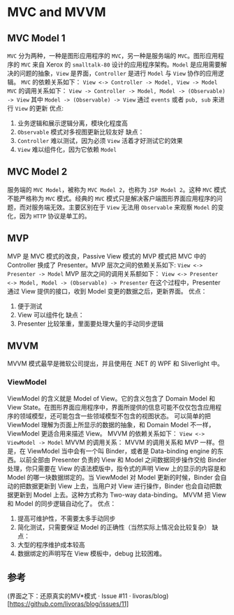# MVC and MVVM
## MVC Model 1
`MVC` 分为两种，一种是图形应用程序的 `MVC`，另一种是服务端的 `MVC`。图形应用程序的 `MVC` 来自 Xerox 的 `smalltalk-80` 设计的应用程序架构。`Model` 是应用需要解决的问题的抽象，`View` 是界面，`Controller` 是进行 `Model` 与 `View` 协作的应用逻辑。
`MVC` 的依赖关系如下：
`View <-> Controller -> Model, View -> Model`
`MVC` 的调用关系如下：
`View -> Controller -> Model, Model -> (Observable) -> View`
其中 `Model -> (Observable) -> View` 通过 `events` 或者 `pub, sub` 来进行 `View` 的更新
优点:
1. 业务逻辑和展示逻辑分离，模块化程度高
2. `Observable` 模式对多视图更新比较友好
缺点：
1. `Controller` 难以测试，因为必须 `View` 活着才好测试它的效果
2. `View` 难以组件化，因为它依赖 `Model`

## MVC Model 2
服务端的 `MVC Model`，被称为 `MVC Model 2`，也称为 `JSP Model 2`。这种 `MVC` 模式不能严格称为 `MVC` 模式。经典的 `MVC` 模式只是解决客户端图形界面应用程序的问题，而对服务端无效。主要区别在于 `View` 无法用 `Observable` 来观察 `Model` 的变化，因为 `HTTP` 协议是单工的。

## MVP
MVP 是 MVC 模式的改良，Passive View 模式的 MVP 模式把 MVC 中的 Controller 换成了 Presenter。MVP 层次之间的依赖关系如下:
`View <-> Presenter -> Model`
MVP 层次之间的调用关系额如下：
`View <-> Presenter <-> Model, Model -> (Observable) -> Presenter`
在这个过程中，Presenter 通过 View 提供的接口，收到 Model 变更的数据之后，更新界面。
优点：
1. 便于测试
2. View 可以组件化
缺点：
1. Presenter 比较笨重，里面要处理大量的手动同步逻辑

## MVVM
MVVM 模式最早是微软公司提出，并且使用在 .NET 的 WPF 和 Sliverlight 中。
### ViewModel
ViewModel 的含义就是 Model of View。它的含义包含了 Domain Model 和 View State。在图形界面应用程序中，界面所提供的信息可能不仅仅包含应用程序的领域模型，还可能包含一些领域模型不包含的视图状态。
可以简单的把 ViewModel 理解为页面上所显示的数据的抽象，和 Domain Model 不一样，ViewModel 更适合用来描述 View。
MVVM 的依赖关系如下：
`View <-> ViewModel -> Model`
MVVM 的调用关系：
MVVM 的调用关系和 MVP 一样。但是，在 ViewModel 当中会有一个叫 Binder，或者是 Data-binding engine 的东西。以前全部由 Presenter 负责的 View 和 Model 之间数据同步操作交给 Binder 处理，你只需要在 View 的语法模版中，指令式的声明 View 上的显示的内容是和 Model 的哪一块数据绑定的。当 ViewModel 对 Model 更新的时候，Binder 会自动的把数据更新到 View 上去，当用户对 View 进行操作，Binder 也会自动把数据更新到 Model 上去。这种方式称为 Two-way data-binding。
MVVM 把 View 和 Model 的同步逻辑自动化了。
优点：
1. 提高可维护性，不需要太多手动同步
2. 简化测试，只需要保证 Model 的正确性（当然实际上情况会比较复杂）
缺点：
1. 大型的程序维护成本较高
2. 数据绑定的声明写在 View 模板中，debug 比较困难。

## 参考
(界面之下：还原真实的MV*模式 · Issue #11 · livoras/blog)[https://github.com/livoras/blog/issues/11]